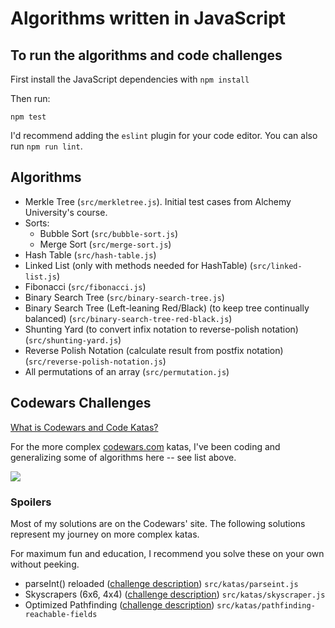 # Algorithms written in JavaScript

## To run the algorithms and code challenges

First install the JavaScript dependencies with `npm install`

Then run:

    npm test

I'd recommend adding the `eslint` plugin for your code editor. You can also run `npm run lint`.

## Algorithms

* Merkle Tree (`src/merkletree.js`). Initial test cases from Alchemy University's course.
* Sorts:
  * Bubble Sort (`src/bubble-sort.js`)
  * Merge Sort (`src/merge-sort.js`)
* Hash Table (`src/hash-table.js`)
* Linked List (only with methods needed for HashTable) (`src/linked-list.js`)
* Fibonacci (`src/fibonacci.js`)
* Binary Search Tree (`src/binary-search-tree.js`)
* Binary Search Tree (Left-leaning Red/Black) (to keep tree continually balanced) (`src/binary-search-tree-red-black.js`)
* Shunting Yard (to convert infix notation to reverse-polish notation) (`src/shunting-yard.js`)
* Reverse Polish Notation (calculate result from postfix notation) (`src/reverse-polish-notation.js`)
* All permutations of an array (`src/permutation.js`)

## Codewars Challenges

[What is Codewars and Code Katas?](https://www.briangershon.com/blog/code-katas/)

For the more complex [codewars.com](https://www.codewars.com/r/CUDs2Q) katas, I've been coding and generalizing some of algorithms here -- see list above.

<img src="https://www.codewars.com/users/briangershon/badges/small">

### Spoilers

Most of my solutions are on the Codewars' site. The following solutions represent my journey on more complex katas.

For maximum fun and education, I recommend you solve these on your own without peeking.

* parseInt() reloaded ([challenge description](https://www.codewars.com/kata/525c7c5ab6aecef16e0001a5)) `src/katas/parseint.js`
* Skyscrapers (6x6, 4x4) ([challenge description](https://www.codewars.com/kata/5679d5a3f2272011d700000d)) `src/katas/skyscraper.js`
* Optimized Pathfinding ([challenge description](https://www.codewars.com/kata/57b4d2dad2a31c75f7000223)) `src/katas/pathfinding-reachable-fields`
